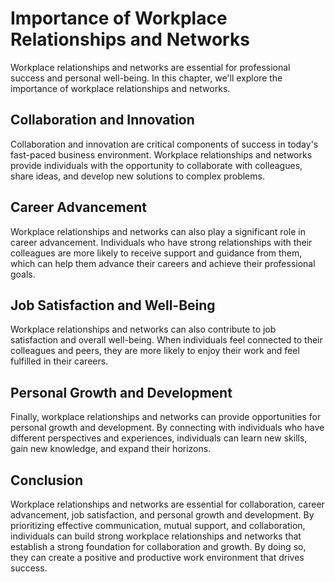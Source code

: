 Importance of Workplace Relationships and Networks
===========================================================================

Workplace relationships and networks are essential for professional success and personal well-being. In this chapter, we'll explore the importance of workplace relationships and networks.

Collaboration and Innovation
----------------------------

Collaboration and innovation are critical components of success in today's fast-paced business environment. Workplace relationships and networks provide individuals with the opportunity to collaborate with colleagues, share ideas, and develop new solutions to complex problems.

Career Advancement
------------------

Workplace relationships and networks can also play a significant role in career advancement. Individuals who have strong relationships with their colleagues are more likely to receive support and guidance from them, which can help them advance their careers and achieve their professional goals.

Job Satisfaction and Well-Being
-------------------------------

Workplace relationships and networks can also contribute to job satisfaction and overall well-being. When individuals feel connected to their colleagues and peers, they are more likely to enjoy their work and feel fulfilled in their careers.

Personal Growth and Development
-------------------------------

Finally, workplace relationships and networks can provide opportunities for personal growth and development. By connecting with individuals who have different perspectives and experiences, individuals can learn new skills, gain new knowledge, and expand their horizons.

Conclusion
----------

Workplace relationships and networks are essential for collaboration, career advancement, job satisfaction, and personal growth and development. By prioritizing effective communication, mutual support, and collaboration, individuals can build strong workplace relationships and networks that establish a strong foundation for collaboration and growth. By doing so, they can create a positive and productive work environment that drives success.


